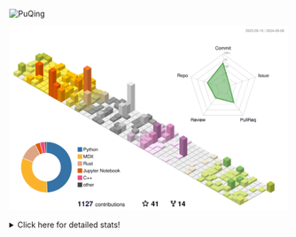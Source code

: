 ![PuQing](https://user-images.githubusercontent.com/27223114/171565019-9a56fae6-b08b-421f-99db-7e830da42371.png)

![](./profile-3d-contrib/profile-season-animate.svg)

<details>
<summary>Click here for detailed stats!</summary>

<!--START_SECTION:waka-->
![Lines of code](https://img.shields.io/badge/From%20Hello%20World%20I%27ve%20Written-1.4%20million%20lines%20of%20code-blue)

**🐱 My GitHub Data** 

> 📦 401.6 kB Used in GitHub's Storage 
 > 
> 🚫 Not Opted to Hire
 > 
> 📜 55 Public Repositories 
 > 
> 🔑 29 Private Repositories 
 > 
**I'm an Early 🐤** 

```text
🌞 Morning                489 commits         ██░░░░░░░░░░░░░░░░░░░░░░░   06.26 % 
🌆 Daytime                3518 commits        ███████████░░░░░░░░░░░░░░   45.03 % 
🌃 Evening                1787 commits        ██████░░░░░░░░░░░░░░░░░░░   22.87 % 
🌙 Night                  2019 commits        ██████░░░░░░░░░░░░░░░░░░░   25.84 % 
```


📊 **This Week I Spent My Time On** 

```text
💬 Programming Languages: 
Browsing                 20 hrs 50 mins      ████████████░░░░░░░░░░░░░   48.42 % 
Python                   6 hrs 59 mins       ████░░░░░░░░░░░░░░░░░░░░░   16.25 % 
GitHubing                5 hrs 31 mins       ███░░░░░░░░░░░░░░░░░░░░░░   12.85 % 
Searching                2 hrs 56 mins       ██░░░░░░░░░░░░░░░░░░░░░░░   06.84 % 
Fish Touching            1 hr 29 mins        █░░░░░░░░░░░░░░░░░░░░░░░░   03.48 % 

🔥 Editors: 
Chrome                   31 hrs 47 mins      ██████████████████░░░░░░░   73.85 % 
VS Code                  8 hrs 38 mins       █████░░░░░░░░░░░░░░░░░░░░   20.08 % 
Obsidian                 1 hr 21 mins        █░░░░░░░░░░░░░░░░░░░░░░░░   03.17 % 
fish                     1 hr 14 mins        █░░░░░░░░░░░░░░░░░░░░░░░░   02.90 % 

💻 Operating System: 
Mac                      34 hrs 24 mins      ████████████████████░░░░░   79.95 % 
WSL                      8 hrs 37 mins       █████░░░░░░░░░░░░░░░░░░░░   20.05 % 
```


<!--END_SECTION:waka-->
</details>
